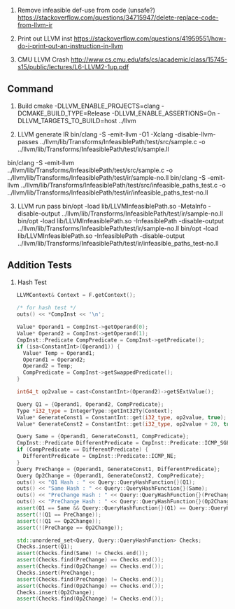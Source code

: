 1. Remove infeasible def-use from code (unsafe?)
https://stackoverflow.com/questions/34715947/delete-replace-code-from-llvm-ir

2. Print out LLVM inst
https://stackoverflow.com/questions/41959551/how-do-i-print-out-an-instruction-in-llvm

3. CMU LLVM Crash
http://www.cs.cmu.edu/afs/cs/academic/class/15745-s15/public/lectures/L6-LLVM2-1up.pdf


## Command
1. Build
cmake -DLLVM_ENABLE_PROJECTS=clang -DCMAKE_BUILD_TYPE=Release -DLLVM_ENABLE_ASSERTIONS=On -DLLVM_TARGETS_TO_BUILD=host ../llvm

2. LLVM generate IR
bin/clang -S -emit-llvm -O1 -Xclang -disable-llvm-passes ../llvm/lib/Transforms/InfeasiblePath/test/src/sample.c -o ../llvm/lib/Transforms/InfeasiblePath/test/ir/sample.ll

bin/clang -S -emit-llvm ../llvm/lib/Transforms/InfeasiblePath/test/src/sample.c -o ../llvm/lib/Transforms/InfeasiblePath/test/ir/sample-no.ll
bin/clang -S -emit-llvm ../llvm/lib/Transforms/InfeasiblePath/test/src/infeasible_paths_test.c -o ../llvm/lib/Transforms/InfeasiblePath/test/ir/infeasible_paths_test-no.ll

3. LLVM run pass
bin/opt -load lib/LLVMInfeasiblePath.so -MetaInfo -disable-output ../llvm/lib/Transforms/InfeasiblePath/test/ir/sample-no.ll
bin/opt -load lib/LLVMInfeasiblePath.so -InfeasiblePath -disable-output ../llvm/lib/Transforms/InfeasiblePath/test/ir/sample-no.ll
bin/opt -load lib/LLVMInfeasiblePath.so -InfeasiblePath -disable-output ../llvm/lib/Transforms/InfeasiblePath/test/ir/infeasible_paths_test-no.ll


## Addition Tests
1. Hash Test
```c++
   LLVMContext& Context = F.getContext();
    
   /* for hash test */
   outs() << *CompInst << '\n';

   Value* Operand1 = CompInst->getOperand(0);
   Value* Operand2 = CompInst->getOperand(1);
   CmpInst::Predicate CompPredicate = CompInst->getPredicate();
   if (isa<ConstantInt>(Operand1)) {
     Value* Temp = Operand1;
     Operand1 = Operand2;
     Operand2 = Temp;
     CompPredicate = CompInst->getSwappedPredicate();
   }

   int64_t op2value = cast<ConstantInt>(Operand2)->getSExtValue();

   Query Q1 = {Operand1, Operand2, CompPredicate};
   Type *i32_type = IntegerType::getInt32Ty(Context);
   Value* GenerateConst1 = ConstantInt::get(i32_type, op2value, true);
   Value* GenerateConst2 = ConstantInt::get(i32_type, op2value + 20, true);

   Query Same = {Operand1, GenerateConst1, CompPredicate};
   CmpInst::Predicate DifferentPredicate = CmpInst::Predicate::ICMP_SGE;
   if (CompPredicate == DifferentPredicate) {
     DifferentPredicate = CmpInst::Predicate::ICMP_NE;
   }
   Query PreChange = {Operand1, GenerateConst1, DifferentPredicate};
   Query Op2Change = {Operand1, GenerateConst2, CompPredicate};
   outs() << "Q1 Hash : " << Query::QueryHashFunction{}(Q1);
   outs() << "Same Hash : " << Query::QueryHashFunction{}(Same);
   outs() << "PreChange Hash : " << Query::QueryHashFunction{}(PreChange);
   outs() << "PreChange Hash : " << Query::QueryHashFunction{}(Op2Change);
   assert(Q1 == Same && Query::QueryHashFunction{}(Q1) == Query::QueryHashFunction{}(Same));
   assert(!(Q1 == PreChange));
   assert(!(Q1 == Op2Change));
   assert(!(PreChange == Op2Change));

   std::unordered_set<Query, Query::QueryHashFunction> Checks;
   Checks.insert(Q1);
   assert(Checks.find(Same) != Checks.end());
   assert(Checks.find(PreChange) == Checks.end());
   assert(Checks.find(Op2Change) == Checks.end());
   Checks.insert(PreChange);
   assert(Checks.find(PreChange) != Checks.end());
   assert(Checks.find(Op2Change) == Checks.end());
   Checks.insert(Op2Change);
   assert(Checks.find(Op2Change) != Checks.end());
```